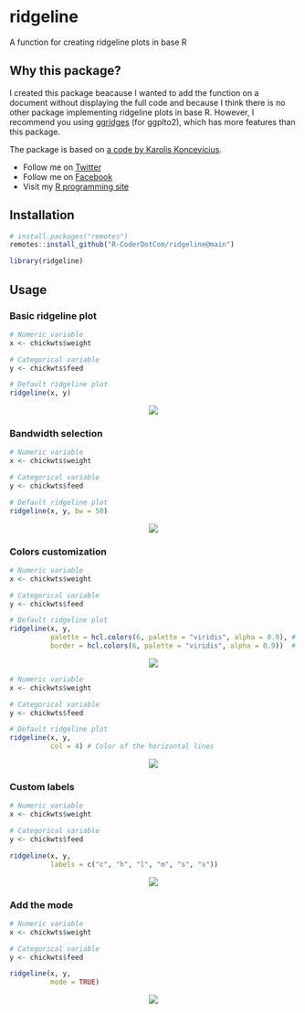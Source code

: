 # ridgeline
A function for creating ridgeline plots in base R

## Why this package?

I created this package beacause I wanted to add the function on a document without displaying the full code and because I think there is no other package implementing ridgeline plots in base R. However, I recommend you using [ggridges](https://cran.r-project.org/web/packages/ggridges/) (for ggplto2), which has more features than this package.

The package is based on [a code by Karolis Koncevicius](http://karolis.koncevicius.lt/posts/r_base_plotting_without_wrappers/).


+ Follow me on [Twitter](https://twitter.com/RCoderWeb)
+ Follow me on [Facebook](https://www.facebook.com/RCODERweb)
+ Visit my [R programming site](https://r-coder.com/)

## Installation

```r
# install.packages("remotes")
remotes::install_github("R-CoderDotCom/ridgeline@main")

library(ridgeline)
```

## Usage

### Basic ridgeline plot
```r
# Numeric variable
x <- chickwts$weight

# Categorical variable
y <- chickwts$feed

# Default ridgeline plot
ridgeline(x, y)
```

<p align="center">
 <img src="https://user-images.githubusercontent.com/67192157/106154522-fb500b80-617f-11eb-87ea-dd0e6c67e7e8.png">
</p>

### Bandwidth selection
```r
# Numeric variable
x <- chickwts$weight

# Categorical variable
y <- chickwts$feed

# Default ridgeline plot
ridgeline(x, y, bw = 50)
```

<p align="center">
 <img src="https://user-images.githubusercontent.com/67192157/106157056-9649e500-6182-11eb-9578-deb3d6f426c2.png">
</p>



### Colors customization

```r
# Numeric variable
x <- chickwts$weight

# Categorical variable
y <- chickwts$feed

# Default ridgeline plot
ridgeline(x, y,
          palette = hcl.colors(6, palette = "viridis", alpha = 0.9), # Colors of the areas
          border = hcl.colors(6, palette = "viridis", alpha = 0.9))  # Border colors for the areas
```

<p align="center">
 <img src="https://user-images.githubusercontent.com/67192157/106155408-f17ad800-6180-11eb-86dd-f014000a10fb.png">
</p>

```r
# Numeric variable
x <- chickwts$weight

# Categorical variable
y <- chickwts$feed

# Default ridgeline plot
ridgeline(x, y,
          col = 4) # Color of the horizontal lines
```

<p align="center">
 <img src="https://user-images.githubusercontent.com/67192157/106155704-40287200-6181-11eb-832b-c81a093681c2.png">
</p>



### Custom labels

```r
# Numeric variable
x <- chickwts$weight

# Categorical variable
y <- chickwts$feed

ridgeline(x, y,
          labels = c("c", "h", "l", "m", "s", "s"))
```

<p align="center">
 <img src="https://user-images.githubusercontent.com/67192157/106156908-669add00-6182-11eb-92e0-c15bc51616bb.png">
</p>

### Add the mode

```r
# Numeric variable
x <- chickwts$weight

# Categorical variable
y <- chickwts$feed

ridgeline(x, y,
          mode = TRUE)
```

<p align="center">
 <img src="https://user-images.githubusercontent.com/67192157/106157163-b5487700-6182-11eb-96f4-46532612930d.png">
</p>


